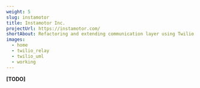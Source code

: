 ```yaml
---
weight: 5
slug: instamotor
title: Instamotor Inc.
projectUrl: https://instamotor.com/
shortAbout: Refactoring and extending communication layer using Twilio
images:
  - home
  - twilio_relay
  - twilio_uml
  - working
---
```


**[TODO]**
